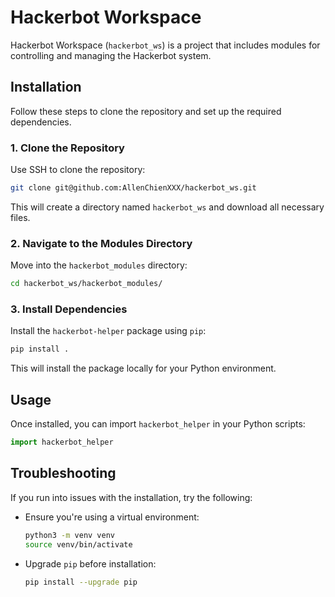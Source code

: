 
# Hackerbot Workspace

Hackerbot Workspace (`hackerbot_ws`) is a project that includes modules for controlling and managing the Hackerbot system.

## Installation

Follow these steps to clone the repository and set up the required dependencies.

### 1. Clone the Repository
Use SSH to clone the repository:
```bash
git clone git@github.com:AllenChienXXX/hackerbot_ws.git
```
This will create a directory named `hackerbot_ws` and download all necessary files.

### 2. Navigate to the Modules Directory
Move into the `hackerbot_modules` directory:
```bash
cd hackerbot_ws/hackerbot_modules/
```

### 3. Install Dependencies
Install the `hackerbot-helper` package using `pip`:
```bash
pip install .
```
This will install the package locally for your Python environment.

## Usage
Once installed, you can import `hackerbot_helper` in your Python scripts:
```python
import hackerbot_helper
```

## Troubleshooting
If you run into issues with the installation, try the following:
- Ensure you're using a virtual environment:  
  ```bash
  python3 -m venv venv
  source venv/bin/activate
  ```
- Upgrade `pip` before installation:  
  ```bash
  pip install --upgrade pip
  ```
